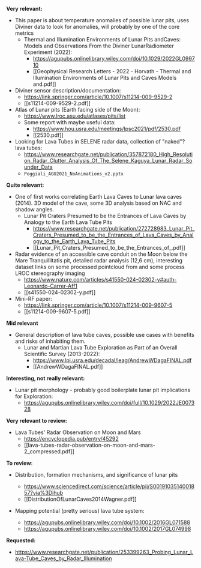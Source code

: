 
**Very relevant:**
 - This paper is about temperature anomalies of possible lunar pits, uses Diviner data to look for anomalies, will probably by one of the core metrics
	 - Thermal and Illumination Environments of Lunar Pits andCaves: Models and Observations From the Diviner LunarRadiometer Experiment (2022):
		 - https://agupubs.onlinelibrary.wiley.com/doi/10.1029/2022GL099710
		 - [[Geophysical Research Letters - 2022 - Horvath - Thermal and Illumination Environments of Lunar Pits and Caves  Models and.pdf]]
 - Diviner sensor description/documentation:
	 - https://link.springer.com/article/10.1007/s11214-009-9529-2
	 - [[s11214-009-9529-2.pdf]]
 - Atlas of Lunar pits (Earth facing side of the Moon):
	 - https://www.lroc.asu.edu/atlases/pits/list
	 - Some report with maybe useful data:
		 - https://www.hou.usra.edu/meetings/lpsc2021/pdf/2530.pdf
		 - [[2530.pdf]]
 - Looking for Lava Tubes in SELENE radar data, collection of "naked"? lava tubes:
	 - https://www.researchgate.net/publication/357872180_High_Resolution_Radar_Clutter_Analysis_Of_The_Selene_Kaguya_Lunar_Radar_Sounder_Data
	 - `Poggiali_AGU2021_NoAnimations_v2.pptx`


**Quite relevant:**

 - One of first works correlating Earth Lava Caves to Lunar lava caves (2014). 3D model of the cave, some 3D analysis based on NAC and shadow angles.
	 - Lunar Pit Craters Presumed to be the Entrances of Lava Caves by Analogy to the Earth Lava Tube Pits
		 - https://www.researchgate.net/publication/272728983_Lunar_Pit_Craters_Presumed_to_be_the_Entrances_of_Lava_Caves_by_Analogy_to_the_Earth_Lava_Tube_Pits
		 - [[Lunar_Pit_Craters_Presumed_to_be_the_Entrances_of_.pdf]]
 - Radar evidence of an accessible cave conduit on the Moon below the Mare Tranquillitatis pit, detailed radar analysis (12,6 cm), interesting dataset links on some processed pointcloud from and some process LROC stereography imaging
	 - https://www.nature.com/articles/s41550-024-02302-y#auth-Leonardo-Carrer-Aff1
	 - [[s41550-024-02302-y.pdf]]
 - Mini-RF paper:
	 - https://link.springer.com/article/10.1007/s11214-009-9607-5
	 - [[s11214-009-9607-5.pdf]]


**Mid relevant**
 - General description of lava tube caves, possible use cases with benefits and risks of inhabiting them.
	 - Lunar and Martian Lava Tube Exploration as Part of an Overall Scientific Survey (2013-2022): 
		 - https://www.lpi.usra.edu/decadal/leag/AndrewWDagaFINAL.pdf
		 - [[AndrewWDagaFINAL.pdf]]


**Interesting, not really relevant:**
 - Lunar pit morphology - probably good boilerplate lunar pit implications for Exploration:
   - https://agupubs.onlinelibrary.wiley.com/doi/full/10.1029/2022JE007328



**Very relevant to review:**
 - Lava Tubes' Radar Observation on Moon and Mars
	 - https://encyclopedia.pub/entry/45292
	 - [[lava-tubes-radar-observation-on-moon-and-mars-2_compressed.pdf]]




**To review**:

 - Distribution, formation mechanisms, and significance of lunar pits
	 - https://www.sciencedirect.com/science/article/pii/S0019103514001857?via%3Dihub
	 - [[DistributionOfLunarCaves2014Wagner.pdf]]

 - Mapping potential (pretty serious) lava tube system:
	 - https://agupubs.onlinelibrary.wiley.com/doi/10.1002/2016GL071588
	 - https://agupubs.onlinelibrary.wiley.com/doi/10.1002/2017GL074998

**Requested:**
 - https://www.researchgate.net/publication/253399263_Probing_Lunar_Lava-Tube_Caves_by_Radar_Illumination